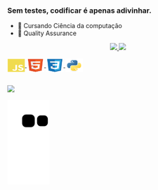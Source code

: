 ### Sem testes, codificar é apenas adivinhar.

- 🔭 Cursando Ciência da computação
- 🐞 Quality Assurance
<div align="center">
  <a href="https://www.linkedin.com/services/page/0a8aa2315b43373839/">
  <img height="180em" src="https://github-readme-stats.vercel.app/api?username=JulioCASilva&show_icons=true&theme=dark&include_all_commits=true&count_private=true"/>
  <img height="180em" src="https://github-readme-stats.vercel.app/api/top-langs/?username=JulioCASilva&layout=compact&langs_count=7&theme=dark"/>
</div>

<div style="display: inline_block"><br>
    <img align="center" alt="Rafa-Js" height="30" width="40" src="https://raw.githubusercontent.com/devicons/devicon/master/icons/javascript/javascript-plain.svg">
    <img align="center" alt="Rafa-HTML" height="30" width="40" src="https://raw.githubusercontent.com/devicons/devicon/master/icons/html5/html5-original.svg">
    <img align="center" alt="Rafa-CSS" height="30" width="40" src="https://raw.githubusercontent.com/devicons/devicon/master/icons/css3/css3-original.svg">
    <img align="center" alt="Rafa-Python" height="30" width="40" src="https://raw.githubusercontent.com/devicons/devicon/master/icons/python/python-original.svg">
</div>
  
  ##
  
<div>
  <a href="https://www.linkedin.com/in/j%C3%BAlio-c%C3%A9sar-arruda-5a7148208/" target="_blank"><img src="https://img.shields.io/badge/-LinkedIn-%230077B5?style=for-the-badge&logo=linkedin&logoColor=white" target="_blank"></a> 
  
  
  ![Snake animation](https://github.com/JulioCASilva/JulioCASilva/blob/output/github-contribution-grid-snake.svg)
   
</div>
